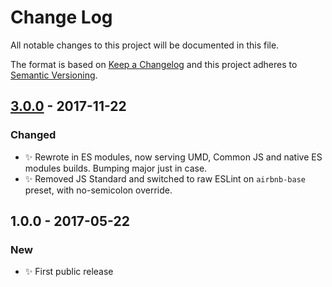 # Change Log
All notable changes to this project will be documented in this file.

The format is based on [Keep a Changelog](http://keepachangelog.com/)
and this project adheres to [Semantic Versioning](http://semver.org/).

## [3.0.0] - 2017-11-22
### Changed
- ✨ Rewrote in ES modules, now serving UMD, Common JS and native ES modules builds. Bumping major just in case.
- ✨ Removed JS Standard and switched to raw ESLint on `airbnb-base` preset, with no-semicolon override.

## 1.0.0 - 2017-05-22
### New
- ✨ First public release

[3.0.0]: https://github.com/codsen/arrayiffy-if-string/compare/v1.0.0...v3.0.0
